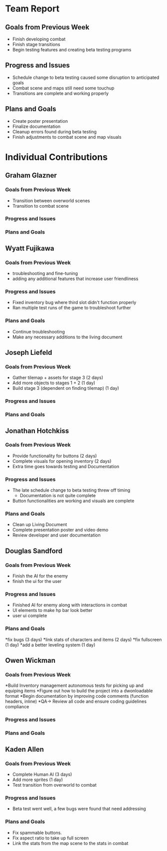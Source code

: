 # Team Report

## Goals from Previous Week
* Finish developing combat
* Finish stage transitions
* Begin testing features and creating beta testing programs

## Progress and Issues
* Schedule change to beta testing caused some disruption to anticipated goals
* Combat scene and maps still need some touchup
* Transitions are complete and working properly

## Plans and Goals
* Create poster presentation
* Finalize documentation
* Cleanup errors found during beta testing
* Finish adjustments to combat scene and map visuals

# Individual Contributions

## Graham Glazner

### Goals from Previous Week
* Transition between overworld scenes
* Transition to combat scene

### Progress and Issues

### Plans and Goals


## Wyatt Fujikawa

### Goals from Previous Week
* troubleshooting and fine-tuning
* adding any additional features that increase user friendliness
  
### Progress and Issues
* Fixed inventory bug where third slot didn't function properly
* Ran multiple test runs of the game to troubleshoot further

### Plans and Goals
* Continue troubleshooting
* Make any necessary additions to the living document

## Joseph Liefeld

### Goals from Previous Week
* Gather tilemap + assets for stage 3 (2 days)
* Add more objects to stages 1 + 2 (1 day)
* Build stage 3 (dependent on finding tilemap) (1 day)

### Progress and Issues


### Plans and Goals


## Jonathan Hotchkiss

### Goals from Previous Week
* Provide functionality for buttons (2 days)
* Complete visuals for opening inventory (2 days)
* Extra time goes towards testing and Documentation

### Progress and Issues
* The late schedule change to beta testing threw off timing
  * Documentation is not quite complete
* Button functionalities are working and visuals are complete

### Plans and Goals
* Clean up Living Document
* Complete presentation poster and video demo
* Review developer and user documentation

## Douglas Sandford

### Goals from Previous Week
* Finish the AI for the enemy
* finish the ui for the user
  
### Progress and Issues
* Finished AI for enemy along with interactions in combat
* UI elements to make hp bar look better
* user ui complete

### Plans and Goals
*fix bugs (3 days)
*link stats of characters and items (2 days)
*fix fullscreen (1 day)
*add a better leveling system (1 day)

## Owen Wickman

### Goals from Previous Week
*Build Inventory management autonomous tests for picking up and equiping items
*Figure out how to build the project into a dwonloadable format
*Begin documentation by improving code comments (function headers, inline) 
*QA-> Review all code and ensure coding guidelines compliance

### Progress and Issues


### Plans and Goals





## Kaden Allen

### Goals from Previous Week
* Complete Human AI (3 days)
* Add more sprites (1 day)
* Test transition from overworld to combat

### Progress and Issues
* Beta test went well, a few bugs were found that need addressing

### Plans and Goals
* Fix spammable buttons.
* Fix aspect ratio to take up full screen
* Link the stats from the map scene to the stats in combat
